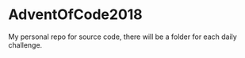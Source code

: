 # AdventOfCode2018

My personal repo for source code, there will be a folder for each daily challenge.
